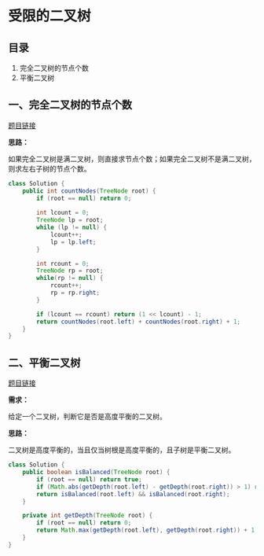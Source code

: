 # 受限的二叉树

## 目录

1. 完全二叉树的节点个数
1. 平衡二叉树



## 一、完全二叉树的节点个数

[题目链接](https://leetcode-cn.com/problems/count-complete-tree-nodes/)

**思路：**

如果完全二叉树是满二叉树，则直接求节点个数；如果完全二叉树不是满二叉树，则求左右子树的节点个数。

```java
class Solution {
    public int countNodes(TreeNode root) {
        if (root == null) return 0;
        
        int lcount = 0;
        TreeNode lp = root;
        while (lp != null) {
            lcount++;
            lp = lp.left;
        }

        int rcount = 0;
        TreeNode rp = root;
        while(rp != null) {
            rcount++;
            rp = rp.right;
        }

        if (lcount == rcount) return (1 << lcount) - 1;
        return countNodes(root.left) + countNodes(root.right) + 1;
    }
}
```



## 二、平衡二叉树

[题目链接](https://leetcode-cn.com/problems/balanced-binary-tree/)

**需求：**

给定一个二叉树，判断它是否是高度平衡的二叉树。

**思路：**

二叉树是高度平衡的，当且仅当树根是高度平衡的，且子树是平衡二叉树。

```java
class Solution {
    public boolean isBalanced(TreeNode root) {
        if (root == null) return true;
        if (Math.abs(getDepth(root.left) - getDepth(root.right)) > 1) return false;
        return isBalanced(root.left) && isBalanced(root.right);
    }

    private int getDepth(TreeNode root) {
        if (root == null) return 0;
        return Math.max(getDepth(root.left), getDepth(root.right)) + 1;
    }
}
```

